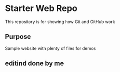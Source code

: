 # Starter Web Repo

This repository is for showing how Git and GitHub work

## Purpose

Sample website with plenty of files for demos

## editind done by me
